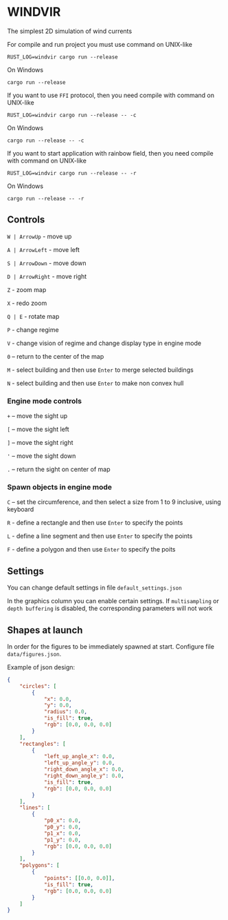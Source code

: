 # WINDVIR
The simplest 2D simulation of wind currents

For compile and run project you must use command on UNIX-like
```
RUST_LOG=windvir cargo run --release
```
On Windows
```
cargo run --release
```
If you want to use `FFI` protocol, then you need compile with command on UNIX-like
```
RUST_LOG=windvir cargo run --release -- -c
```
On Windows
```
cargo run --release -- -c
```
If you want to start application with rainbow field, then you need compile with command on UNIX-like
```
RUST_LOG=windvir cargo run --release -- -r
```
On Windows
```
cargo run --release -- -r
```
## Controls
`W | ArrowUp` - move up

`A | ArrowLeft` - move left

`S | ArrowDown` - move down

`D | ArrowRight` - move right

`Z` - zoom map

`X` - redo zoom

`Q | E` - rotate map

`P` - change regime

`V` - change vision of regime and change display type in engine mode 

`0` – return to the center of the map

`M` - select building and then use `Enter` to merge selected buildings

`N` - select building and then use `Enter` to make non convex hull

### Engine mode controls
`+` – move the sight up

`[` – move the sight left

`]` – move the sight right

`'` – move the sight down

`.` – return the sight on center of map

### Spawn objects in engine mode
`C` – set the circumference, and then select a size from 1 to 9 inclusive, using keyboard

`R` - define a rectangle and then use `Enter` to specify the points

`L` - define a line segment and then use `Enter` to specify the points

`F` - define a polygon and then use `Enter` to specify the poits

## Settings
You can change default settings in file `default_settings.json`

In the graphics column you can enable certain settings. If `multisampling` or  `depth buffering` is disabled, the corresponding parameters will not work

## Shapes at launch

In order for the figures to be immediately spawned at start. Configure file `data/figures.json`.

Example of json design:
```json
{
    "circles": [
        {
            "x": 0.0,
            "y": 0.0,
            "radius": 0.0,
            "is_fill": true,
            "rgb": [0.0, 0.0, 0.0]
        }
    ],
    "rectangles": [
        {
            "left_up_angle_x": 0.0,
            "left_up_angle_y": 0.0,
            "right_down_angle_x": 0.0,
            "right_down_angle_y": 0.0,
            "is_fill": true,
            "rgb": [0.0, 0.0, 0.0]
        }
    ],
    "lines": [
        {
            "p0_x": 0.0,
            "p0_y": 0.0,
            "p1_x": 0.0,
            "p1_y": 0.0,
            "rgb": [0.0, 0.0, 0.0]
        }
    ],
    "polygons": [
        {
            "points": [[0.0, 0.0]],
            "is_fill": true,
            "rgb": [0.0, 0.0, 0.0]
        }
    ]
}
```
